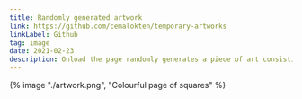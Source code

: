 ```yaml
---
title: Randomly generated artwork
link: https://github.com/cemalokten/temporary-artworks
linkLabel: Github
tag: image
date: 2021-02-23
description: Onload the page randomly generates a piece of art consisting of random sized squares/rectangles and random colour fills.
---
```


{% image "./artwork.png", "Colourful page of squares" %}
